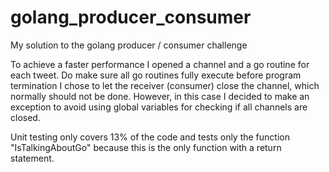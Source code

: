 # golang_producer_consumer
My solution to the golang producer / consumer challenge

To achieve a faster performance I opened a channel and a go routine for each tweet. Do make sure all go routines fully execute before program termination I chose to let the receiver (consumer) close the channel, which normally should not be done. However, in this case I decided to make an exception to avoid using global variables for checking if all channels are closed.

Unit testing only covers 13% of the code and tests only the function "IsTalkingAboutGo" because this is the only function with a return statement.
